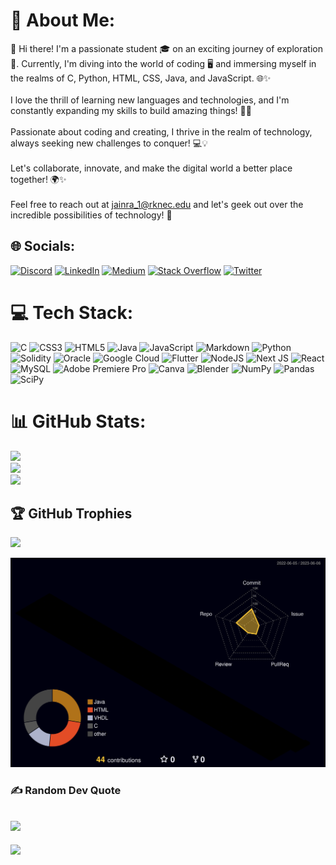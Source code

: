 # 💫 About Me:
👋 Hi there! I'm a passionate student 🎓 on an exciting journey of exploration 🌟. Currently, I'm diving into the world of coding 🖥️ and immersing myself in the realms of C, Python, HTML, CSS, Java, and JavaScript. 🌐✨ <br><br>I love the thrill of learning new languages and technologies, and I'm constantly expanding my skills to build amazing things! 💪🚀 <br><br>Passionate about coding and creating, I thrive in the realm of technology, always seeking new challenges to conquer! 💻💡 <br><br>Let's collaborate, innovate, and make the digital world a better place together! 🌍✨ <br><br>Feel free to reach out at jainra_1@rknec.edu and let's geek out over the incredible possibilities of technology! 🚀 
## 🌐 Socials:
[![Discord](https://img.shields.io/badge/Discord-%237289DA.svg?logo=discord&logoColor=white)](https://discord.gg/R1shA3h#2071) [![LinkedIn](https://img.shields.io/badge/LinkedIn-%230077B5.svg?logo=linkedin&logoColor=white)](https://linkedin.com/in/https://www.linkedin.com/in/rishabh-anand-jain-5ba17322b/) [![Medium](https://img.shields.io/badge/Medium-12100E?logo=medium&logoColor=white)](https://medium.com/@https://medium.com/@jainrishabhrj14) [![Stack Overflow](https://img.shields.io/badge/-Stackoverflow-FE7A16?logo=stack-overflow&logoColor=white)](https://stackoverflow.com/users/https://stackoverflow.com/users/22011144/rishabh) [![Twitter](https://img.shields.io/badge/Twitter-%231DA1F2.svg?logo=Twitter&logoColor=white)](https://twitter.com/https://twitter.com/R1sha3Ja1n) 
# 💻 Tech Stack:
![C](https://img.shields.io/badge/c-%2300599C.svg?style=plastic&logo=c&logoColor=white) ![CSS3](https://img.shields.io/badge/css3-%231572B6.svg?style=plastic&logo=css3&logoColor=white) ![HTML5](https://img.shields.io/badge/html5-%23E34F26.svg?style=plastic&logo=html5&logoColor=white) ![Java](https://img.shields.io/badge/java-%23ED8B00.svg?style=plastic&logo=java&logoColor=white) ![JavaScript](https://img.shields.io/badge/javascript-%23323330.svg?style=plastic&logo=javascript&logoColor=%23F7DF1E) ![Markdown](https://img.shields.io/badge/markdown-%23000000.svg?style=plastic&logo=markdown&logoColor=white) ![Python](https://img.shields.io/badge/python-3670A0?style=plastic&logo=python&logoColor=ffdd54) ![Solidity](https://img.shields.io/badge/Solidity-%23363636.svg?style=plastic&logo=solidity&logoColor=white) ![Oracle](https://img.shields.io/badge/Oracle-F80000?style=plastic&logo=oracle&logoColor=white) ![Google Cloud](https://img.shields.io/badge/Google%20Cloud-%234285F4.svg?style=plastic&logo=google-cloud&logoColor=white) ![Flutter](https://img.shields.io/badge/Flutter-%2302569B.svg?style=plastic&logo=Flutter&logoColor=white) ![NodeJS](https://img.shields.io/badge/node.js-6DA55F?style=plastic&logo=node.js&logoColor=white) ![Next JS](https://img.shields.io/badge/Next-black?style=plastic&logo=next.js&logoColor=white) ![React](https://img.shields.io/badge/react-%2320232a.svg?style=plastic&logo=react&logoColor=%2361DAFB) ![MySQL](https://img.shields.io/badge/mysql-%2300f.svg?style=plastic&logo=mysql&logoColor=white) ![Adobe Premiere Pro](https://img.shields.io/badge/Adobe%20Premiere%20Pro-9999FF.svg?style=plastic&logo=Adobe%20Premiere%20Pro&logoColor=white) ![Canva](https://img.shields.io/badge/Canva-%2300C4CC.svg?style=plastic&logo=Canva&logoColor=white) ![Blender](https://img.shields.io/badge/blender-%23F5792A.svg?style=plastic&logo=blender&logoColor=white) ![NumPy](https://img.shields.io/badge/numpy-%23013243.svg?style=plastic&logo=numpy&logoColor=white) ![Pandas](https://img.shields.io/badge/pandas-%23150458.svg?style=plastic&logo=pandas&logoColor=white) ![SciPy](https://img.shields.io/badge/SciPy-%230C55A5.svg?style=plastic&logo=scipy&logoColor=%white)
# 📊 GitHub Stats:
![](https://github-readme-stats.vercel.app/api?username=R1shA3h&theme=radical&hide_border=false&include_all_commits=true&count_private=true)<br/>
![](https://github-readme-streak-stats.herokuapp.com/?user=R1shA3h&theme=radical&hide_border=false)<br/>
![](https://github-readme-stats.vercel.app/api/top-langs/?username=R1shA3h&theme=radical&hide_border=false&include_all_commits=true&count_private=true&layout=compact)
## 🏆 GitHub Trophies
![](https://github-profile-trophy.vercel.app/?username=R1shA3h&theme=algolia&no-frame=false&no-bg=false&margin-w=4)

![](./profile-3d-contrib/profile-night-rainbow.svg)

### ✍️ Random Dev Quote
![](https://quotes-github-readme.vercel.app/api?type=horizontal&theme=dark)
---
[![](https://visitcount.itsvg.in/api?id=R1shA3h&icon=0&color=11)](https://visitcount.itsvg.in)
<!-- Proudly created with GPRM ( https://gprm.itsvg.in ) -->
